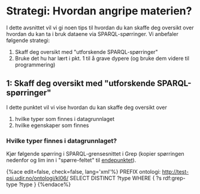 # Strategi: Hvordan angripe materien?
I dette avsnittet vil vi gi noen tips til hvordan du kan skaffe deg oversikt over hvordan du kan ta i bruk dataene via SPARQL-spørringer. 
Vi anbefaler følgende strategi:

1. Skaff deg oversikt med "utforskende SPARQL-spørringer"
2. Bruke det hu har lært i pkt. 1 til å grave dypere (og bruke dem videre til programmering)


## 1: Skaff deg oversikt med "utforskende SPARQL-spørringer"
I dette punktet vil vi vise hvordan du kan skaffe deg oversikt over
1. hvilke typer som finnes i datagrunnlaget
2. hvilke egenskaper som finnes


### Hvilke typer finnes i datagrunnlaget?
Kjør følgende spørring i SPARQL-grensesnittet i Grep (kopier spørringen nedenfor og lim inn i "spørre-feltet" til [endepunktet](http://data.udir.no/kl06/sparql)).

{%ace edit=false, check=false, lang='xml'%}
PREFIX ontologi: <http://test-psi.udir.no/ontologi/kl06/>
SELECT DISTINCT ?type
WHERE {
?s rdf:grep-type ?type 
}
{%endace%}
